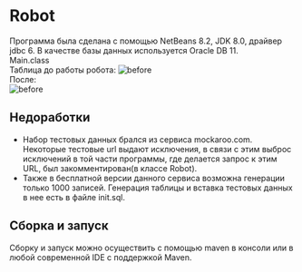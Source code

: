 # Robot
Программа была сделана с помощью NetBeans 8.2, JDK 8.0, драйвер jdbc 6. В качестве базы данных используется Oracle DB 11. <br>
Main.class <br>
Таблица до работы робота:
![before](https://pp.userapi.com/c844416/v844416483/17dd1c/ZGjXUGajTso.jpg) <br>
После: <br>
![before](https://pp.userapi.com/c844416/v844416483/17dd14/C234Fdp4RfE.jpg) <br>
## Недоработки ##
* Набор тестовых данных брался из сервиса mockaroo.com. Некоторые тестовые url выдают исключения, в связи с этим выброс исключений в той части программы, где делается запрос к этим URL, был закомментирован(в классе Robot). 
* Также в бесплатной версии данного сервиса возможна генерации только 1000 записей. Генерация таблицы и вставка тестовых данных в нее есть в файле init.sql. 
## Сборка и запуск ##
Сборку и запуск можно осуществить с помощью maven в консоли или в любой современной IDE с поддержкой Maven.

